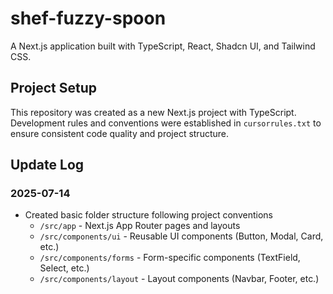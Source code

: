# shef-fuzzy-spoon

A Next.js application built with TypeScript, React, Shadcn UI, and Tailwind CSS.

## Project Setup

This repository was created as a new Next.js project with TypeScript. Development rules and conventions were established in `cursorrules.txt` to ensure consistent code quality and project structure.

## Update Log

### 2025-07-14
- Created basic folder structure following project conventions
  - `/src/app` - Next.js App Router pages and layouts
  - `/src/components/ui` - Reusable UI components (Button, Modal, Card, etc.)
  - `/src/components/forms` - Form-specific components (TextField, Select, etc.)
  - `/src/components/layout` - Layout components (Navbar, Footer, etc.)
